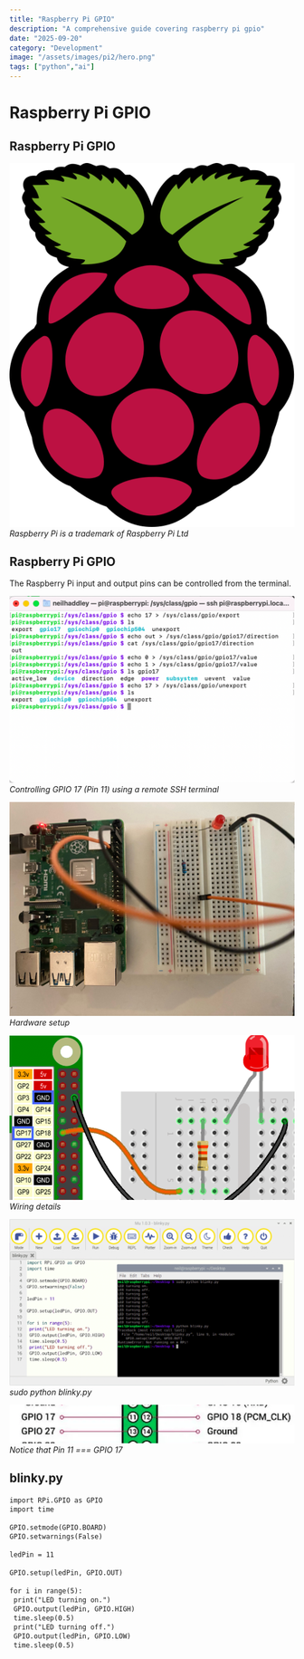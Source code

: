 ```yaml
---
title: "Raspberry Pi GPIO"
description: "A comprehensive guide covering raspberry pi gpio"
date: "2025-09-20"
category: "Development"
image: "/assets/images/pi2/hero.png"
tags: ["python","ai"]
---
```


# Raspberry Pi GPIO

## Raspberry Pi GPIO

![](/assets/images/pi2/raspberry-pi-logo.svg)
*Raspberry Pi is a trademark of Raspberry Pi Ltd*


## Raspberry Pi GPIO

The Raspberry Pi input and output pins can be controlled from the terminal.

![](/assets/images/pi2/screen-shot-2023-07-22-at-3.12.04-pm-1136x744.png)
*Controlling GPIO 17 (Pin 11) using a remote SSH terminal*

![](/assets/images/pi2/raspberry-pi-gpio-image1-1836x1377.jpg)
*Hardware setup*

![](/assets/images/pi2/screen-shot-2023-07-22-at-3.26.17-pm-978x564.png)
*Wiring details*

![](/assets/images/pi2/screen-shot-2023-07-22-at-6.38.38-pm-1836x1072.png)
*sudo python blinky.py*

![](/assets/images/pi2/screen-shot-2023-07-22-at-6.51.01-pm-710x96.png)
*Notice that Pin 11 === GPIO 17*


## blinky.py

```text
import RPi.GPIO as GPIO
import time

GPIO.setmode(GPIO.BOARD)
GPIO.setwarnings(False)

ledPin = 11

GPIO.setup(ledPin, GPIO.OUT)

for i in range(5):
 print("LED turning on.")
 GPIO.output(ledPin, GPIO.HIGH)
 time.sleep(0.5)
 print("LED turning off.")
 GPIO.output(ledPin, GPIO.LOW)
 time.sleep(0.5)
```

